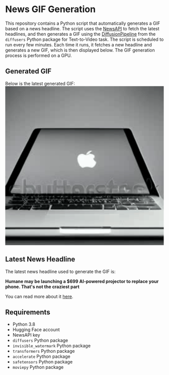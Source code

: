 # News GIF Generation
This repository contains a Python script that automatically generates a GIF based on a news headline. The script uses the [NewsAPI](https://newsapi.org/) to fetch the latest headlines, and then generates a GIF using the [DiffusionPipeline](https://github.com/huggingface/diffusers) from the `diffusers` Python package for Text-to-Video task.
The script is scheduled to run every few minutes. Each time it runs, it fetches a new headline and generates a new GIF, which is then displayed below. The GIF generation process is performed on a GPU.

## Generated GIF
Below is the latest generated GIF:
![Generated GIF](output.gif?raw=true&v=1699592852)

## Latest News Headline
The latest news headline used to generate the GIF is:

**Humane may be launching a $699 AI-powered projector to replace your phone. That's not the craziest part**

You can read more about it [here](https://www.zdnet.com/article/humane-may-be-launching-a-699-ai-powered-projector-to-replace-your-phone-thats-not-the-craziest-part/).

## Requirements
- Python 3.8
- Hugging Face account
- NewsAPI key
- `diffusers` Python package
- `invisible_watermark` Python package
- `transformers` Python package
- `accelerate` Python package
- `safetensors` Python package
- `moviepy` Python package
